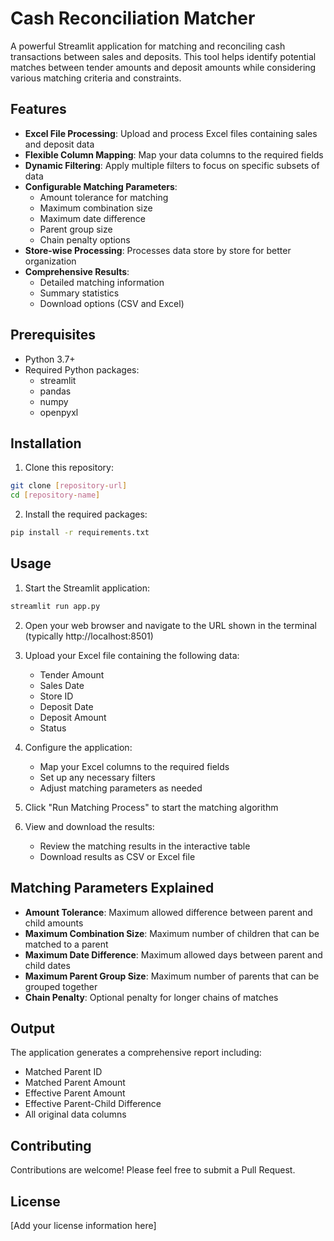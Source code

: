 # Cash Reconciliation Matcher

A powerful Streamlit application for matching and reconciling cash transactions between sales and deposits. This tool helps identify potential matches between tender amounts and deposit amounts while considering various matching criteria and constraints.

## Features

- **Excel File Processing**: Upload and process Excel files containing sales and deposit data
- **Flexible Column Mapping**: Map your data columns to the required fields
- **Dynamic Filtering**: Apply multiple filters to focus on specific subsets of data
- **Configurable Matching Parameters**:
  - Amount tolerance for matching
  - Maximum combination size
  - Maximum date difference
  - Parent group size
  - Chain penalty options
- **Store-wise Processing**: Processes data store by store for better organization
- **Comprehensive Results**:
  - Detailed matching information
  - Summary statistics
  - Download options (CSV and Excel)

## Prerequisites

- Python 3.7+
- Required Python packages:
  - streamlit
  - pandas
  - numpy
  - openpyxl

## Installation

1. Clone this repository:
```bash
git clone [repository-url]
cd [repository-name]
```

2. Install the required packages:
```bash
pip install -r requirements.txt
```

## Usage

1. Start the Streamlit application:
```bash
streamlit run app.py
```

2. Open your web browser and navigate to the URL shown in the terminal (typically http://localhost:8501)

3. Upload your Excel file containing the following data:
   - Tender Amount
   - Sales Date
   - Store ID
   - Deposit Date
   - Deposit Amount
   - Status

4. Configure the application:
   - Map your Excel columns to the required fields
   - Set up any necessary filters
   - Adjust matching parameters as needed

5. Click "Run Matching Process" to start the matching algorithm

6. View and download the results:
   - Review the matching results in the interactive table
   - Download results as CSV or Excel file

## Matching Parameters Explained

- **Amount Tolerance**: Maximum allowed difference between parent and child amounts
- **Maximum Combination Size**: Maximum number of children that can be matched to a parent
- **Maximum Date Difference**: Maximum allowed days between parent and child dates
- **Maximum Parent Group Size**: Maximum number of parents that can be grouped together
- **Chain Penalty**: Optional penalty for longer chains of matches

## Output

The application generates a comprehensive report including:
- Matched Parent ID
- Matched Parent Amount
- Effective Parent Amount
- Effective Parent-Child Difference
- All original data columns

## Contributing

Contributions are welcome! Please feel free to submit a Pull Request.

## License

[Add your license information here]

